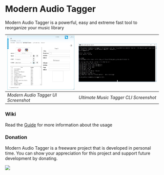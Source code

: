 <div data-type="ad" data-publisher="fstarred.github.io" data-format="728x90" data-zone="modernaudiotagger" data-tags="tag%20music%2crename%20music%2cread%20tag%2cmp3%20tag%2cscript%20mp3%20tag%2cscript%20mp3%20music%2cauto%20tag%20music"></div> 

# Modern Audio Tagger
Modern Audio Tagger is a powerful, easy and extreme fast tool to reorganize your music library

| ![ui image](docs/assets/ui.jpg?raw=true "Modern Audio Tagger UI Screenshot") | ![cli image](docs/assets/cli.jpg?raw=true "Ultimate Music Tagger CLI Screenshot") |
| ----------------------------------- | -------------------------------------- |
| *Modern Audio Tagger UI Screenshot* | *Ultimate Music Tagger CLI Screenshot* |

### Wiki
Read the [Guide](https://github.com/fstarred/modernaudiotagger/wiki/Modern-Audio-Tagger-Home) for more information about the usage

### Donation
Modern Audio Tagger is a freeware project that is developed in personal time. You can show your appreciation for this project and support future development by donating.

[![](https://camo.githubusercontent.com/f896f7d176663a1559376bb56aac4bdbbbe85ed1/68747470733a2f2f7777772e70617970616c6f626a656374732e636f6d2f656e5f55532f692f62746e2f62746e5f646f6e61746543435f4c472e676966)](https://www.paypal.me/FabrizioStellato/5)
